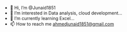 - 👋 Hi, I’m @Junaid1851
- 👀 I’m interested in Data analysis, cloud development...
- 🌱 I’m currently learning Excel...
- 📫 How to reach me ahmedjunaid1851@gmail.com

<!---
Junaid1851/Junaid1851 is a ✨ special ✨ repository because its `README.md` (this file) appears on your GitHub profile.
You can click the Preview link to take a look at your changes.
--->
